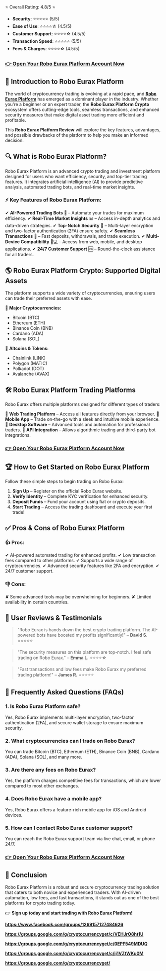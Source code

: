 ⭐ Overall Rating: 4.8/5 ⭐</h2>
<ul>
 	<li><strong>Security</strong>: ⭐⭐⭐⭐⭐ (5/5)</li>
 	<li><strong>Ease of Use</strong>: ⭐⭐⭐⭐☆ (4.5/5)</li>
 	<li><strong>Customer Support</strong>: ⭐⭐⭐⭐☆ (4.5/5)</li>
 	<li><strong>Transaction Speed</strong>: ⭐⭐⭐⭐⭐ (5/5)</li>
 	<li><strong>Fees &amp; Charges</strong>: ⭐⭐⭐⭐☆ (4.5/5)</li>
</ul>
<h3><a href="https://mydealsjunction.info/roboeuraxplatform"><strong>👉 Open Your Robo Eurax Platform Account Now</strong></a></h3>
<h2>🚀 Introduction to Robo Eurax Platform</h2>
The world of cryptocurrency trading is evolving at a rapid pace, and <a href="https://www.facebook.com/groups/1269157127484626"><strong>Robo Eurax Platform</strong></a> has emerged as a dominant player in the industry. Whether you're a beginner or an expert trader, the <strong>Robo Eurax Platform Crypto</strong> ecosystem offers cutting-edge tools, seamless transactions, and enhanced security measures that make digital asset trading more efficient and profitable.

This <strong>Robo Eurax Platform Review</strong> will explore the key features, advantages, and possible drawbacks of the platform to help you make an informed decision.
<h2>🔍 What is Robo Eurax Platform?</h2>
Robo Eurax Platform is an advanced crypto trading and investment platform designed for users who want efficiency, security, and top-tier trading features. It integrates artificial intelligence (AI) to provide predictive analysis, automated trading bots, and real-time market insights.
<h3>⚡ Key Features of Robo Eurax Platform:</h3>
✔ <strong>AI-Powered Trading Bots</strong> 🤖 – Automate your trades for maximum efficiency. ✔ <strong>Real-Time Market Insights</strong> 📊 – Access in-depth analytics and data-driven strategies. ✔ <strong>Top-Notch Security</strong> 🔐 – Multi-layer encryption and two-factor authentication (2FA) ensure safety. ✔ <strong>Seamless Transactions</strong> 🚀 – Fast deposits, withdrawals, and trade execution. ✔ <strong>Multi-Device Compatibility</strong> 📱💻 – Access from web, mobile, and desktop applications. ✔ <strong>24/7 Customer Support</strong> 🆘 – Round-the-clock assistance for all traders.
<h2>🌎 Robo Eurax Platform Crypto: Supported Digital Assets</h2>
The platform supports a wide variety of cryptocurrencies, ensuring users can trade their preferred assets with ease.

💎 <strong>Major Cryptocurrencies:</strong>
<ul>
 	<li>Bitcoin (BTC)</li>
 	<li>Ethereum (ETH)</li>
 	<li>Binance Coin (BNB)</li>
 	<li>Cardano (ADA)</li>
 	<li>Solana (SOL)</li>
</ul>
💎 <strong>Altcoins &amp; Tokens:</strong>
<ul>
 	<li>Chainlink (LINK)</li>
 	<li>Polygon (MATIC)</li>
 	<li>Polkadot (DOT)</li>
 	<li>Avalanche (AVAX)</li>
</ul>
<h2>🛠️ Robo Eurax Platform Trading Platforms</h2>
Robo Eurax offers multiple platforms designed for different types of traders:

📌 <strong>Web Trading Platform</strong> – Access all features directly from your browser. 📌 <strong>Mobile App</strong> – Trade on-the-go with a sleek and intuitive mobile experience. 📌 <strong>Desktop Software</strong> – Advanced tools and automation for professional traders. 📌 <strong>API Integration</strong> – Allows algorithmic trading and third-party bot integrations.
<h3><a href="https://mydealsjunction.info/roboeuraxplatform"><strong>👉 Open Your Robo Eurax Platform Account Now</strong></a></h3>
<h2>🏆 How to Get Started on Robo Eurax Platform</h2>
Follow these simple steps to begin trading on Robo Eurax:
<ol>
 	<li><strong>Sign Up</strong> – Register on the official Robo Eurax website.</li>
 	<li><strong>Verify Identity</strong> – Complete KYC verification for enhanced security.</li>
 	<li><strong>Deposit Funds</strong> – Fund your account using fiat or crypto deposits.</li>
 	<li><strong>Start Trading</strong> – Access the trading dashboard and execute your first trade!</li>
</ol>
<h2>✅ Pros &amp; Cons of Robo Eurax Platform</h2>
<h3>👍 Pros:</h3>
✔ AI-powered automated trading for enhanced profits. ✔ Low transaction fees compared to other platforms. ✔ Supports a wide range of cryptocurrencies. ✔ Advanced security features like 2FA and encryption. ✔ 24/7 customer support.
<h3>👎 Cons:</h3>
✘ Some advanced tools may be overwhelming for beginners. ✘ Limited availability in certain countries.
<h2>📢 User Reviews &amp; Testimonials</h2>
<blockquote>"Robo Eurax is hands down the best crypto trading platform. The AI-powered bots have boosted my profits significantly!" – <strong>David S.</strong> ⭐⭐⭐⭐⭐</blockquote>
<blockquote>"The security measures on this platform are top-notch. I feel safe trading on Robo Eurax." – <strong>Emma L.</strong> ⭐⭐⭐⭐☆</blockquote>
<blockquote>"Fast transactions and low fees make Robo Eurax my preferred trading platform!" – <strong>James R.</strong> ⭐⭐⭐⭐⭐</blockquote>
<h2>🔎 Frequently Asked Questions (FAQs)</h2>
<h3>1. <strong>Is Robo Eurax Platform safe?</strong></h3>
Yes, Robo Eurax implements multi-layer encryption, two-factor authentication (2FA), and secure wallet storage to ensure maximum security.
<h3>2. <strong>What cryptocurrencies can I trade on Robo Eurax?</strong></h3>
You can trade Bitcoin (BTC), Ethereum (ETH), Binance Coin (BNB), Cardano (ADA), Solana (SOL), and many more.
<h3>3. <strong>Are there any fees on Robo Eurax?</strong></h3>
Yes, the platform charges competitive fees for transactions, which are lower compared to most other exchanges.
<h3>4. <strong>Does Robo Eurax have a mobile app?</strong></h3>
Yes, Robo Eurax offers a feature-rich mobile app for iOS and Android devices.
<h3>5. <strong>How can I contact Robo Eurax customer support?</strong></h3>
You can reach the Robo Eurax support team via live chat, email, or phone 24/7.
<h3><a href="https://mydealsjunction.info/roboeuraxplatform"><strong>👉 Open Your Robo Eurax Platform Account Now</strong></a></h3>
<h2>🎯 Conclusion</h2>
Robo Eurax Platform is a robust and secure cryptocurrency trading solution that caters to both novice and experienced traders. With AI-driven automation, low fees, and fast transactions, it stands out as one of the best platforms for crypto trading today.

👉 <strong>Sign up today and start trading with Robo Eurax Platform!



https://www.facebook.com/groups/1269157127484626

https://groups.google.com/g/cryptocurrencyget/c/VEHJrO8ht1U

https://groups.google.com/g/cryptocurrencyget/c/0EPF549MDUQ

https://groups.google.com/g/cryptocurrencyget/c/ij1VZtWKu0M

https://groups.google.com/g/cryptocurrencyget/
